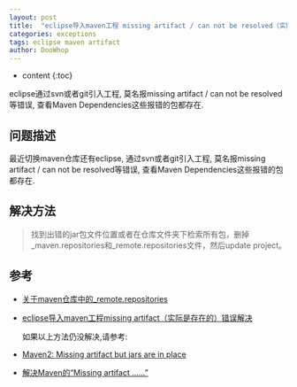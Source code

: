 ```yaml
---
layout: post
title:  "eclipse导入maven工程 missing artifact / can not be resolved（实际是存在的)"
categories: exceptions
tags: eclipse maven artifact
author: DooWhop
---
```


* content
{:toc}

eclipse通过svn或者git引入工程, 莫名报missing artifact / can not be resolved等错误, 查看Maven Dependencies这些报错的包都存在.




## 问题描述

 最近切换maven仓库还有eclipse, 通过svn或者git引入工程, 莫名报missing artifact / can not be resolved等错误, 查看Maven Dependencies这些报错的包都存在.


## 解决方法

> 找到出错的jar包文件位置或者在仓库文件夹下检索所有包，删掉_maven.repositories和_remote.repositories文件，然后update project。


## 参考

- [关于maven仓库中的_remote.repositories](https://my.oschina.net/yibuliushen/blog/1550292)

- [eclipse导入maven工程missing artifact（实际是存在的）错误解决](https://www.cnblogs.com/zxy500/p/5836044.html)

	如果以上方法仍没解决,请参考:

- [Maven2: Missing artifact but jars are in place](https://stackoverflow.com/questions/6111408/maven2-missing-artifact-but-jars-are-in-place)

- [解决Maven的“Missing artifact ……”](https://www.jianshu.com/p/510874e47dea)
